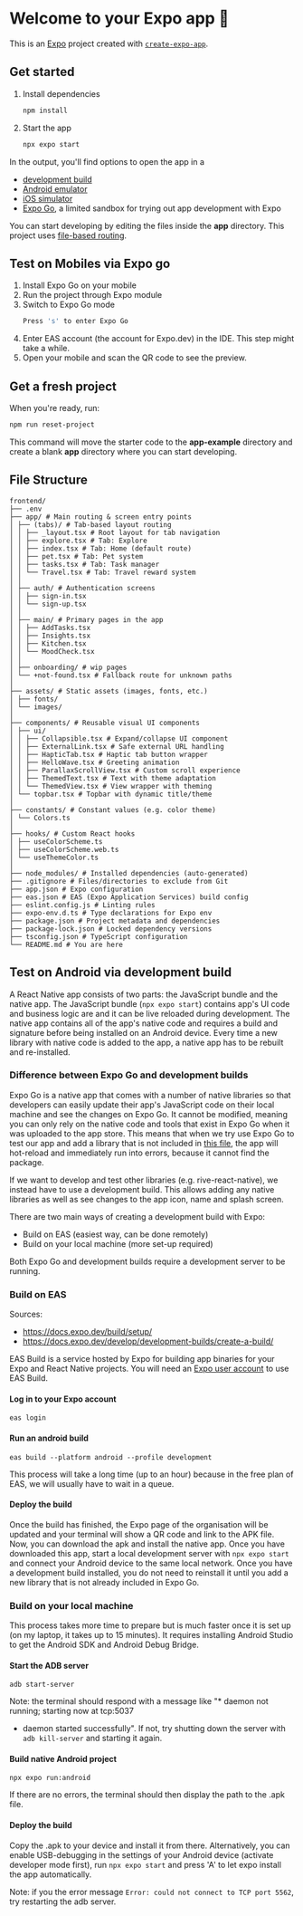 # Welcome to your Expo app 👋

This is an [Expo](https://expo.dev) project created with [`create-expo-app`](https://www.npmjs.com/package/create-expo-app).

## Get started

1. Install dependencies

   ```bash
   npm install
   ```

2. Start the app

   ```bash
   npx expo start
   ```

In the output, you'll find options to open the app in a

- [development build](https://docs.expo.dev/develop/development-builds/introduction/)
- [Android emulator](https://docs.expo.dev/workflow/android-studio-emulator/)
- [iOS simulator](https://docs.expo.dev/workflow/ios-simulator/)
- [Expo Go](https://expo.dev/go), a limited sandbox for trying out app development with Expo

You can start developing by editing the files inside the **app** directory. This project uses [file-based routing](https://docs.expo.dev/router/introduction).

## Test on Mobiles via Expo go

1. Install Expo Go on your mobile
2. Run the project through Expo module
3. Switch to Expo Go mode
   ```bash
   Press 's' to enter Expo Go
   ```
4. Enter EAS account (the account for Expo.dev) in the IDE. This step might take a while.
5. Open your mobile and scan the QR code to see the preview.

## Get a fresh project

When you're ready, run:

```bash
npm run reset-project
```

This command will move the starter code to the **app-example** directory and create a blank **app** directory where you can start developing.

## File Structure

``` 
frontend/
├── .env 
├── app/ # Main routing & screen entry points
│ ├── (tabs)/ # Tab-based layout routing
│ │ ├── _layout.tsx # Root layout for tab navigation
│ │ ├── explore.tsx # Tab: Explore
│ │ ├── index.tsx # Tab: Home (default route)
│ │ ├── pet.tsx # Tab: Pet system
│ │ ├── tasks.tsx # Tab: Task manager
│ │ └── Travel.tsx # Tab: Travel reward system
│ │
│ ├── auth/ # Authentication screens
│ │ ├── sign-in.tsx
│ │ └── sign-up.tsx
│ │
│ ├── main/ # Primary pages in the app
│ │ ├── AddTasks.tsx
│ │ ├── Insights.tsx
│ │ ├── Kitchen.tsx
│ │ └── MoodCheck.tsx
│ │
│ ├── onboarding/ # wip pages
│ └── +not-found.tsx # Fallback route for unknown paths
│
├── assets/ # Static assets (images, fonts, etc.)
│ ├── fonts/
│ └── images/
│
├── components/ # Reusable visual UI components
│ ├── ui/
│ │ ├── Collapsible.tsx # Expand/collapse UI component
│ │ ├── ExternalLink.tsx # Safe external URL handling
│ │ ├── HapticTab.tsx # Haptic tab button wrapper
│ │ ├── HelloWave.tsx # Greeting animation
│ │ ├── ParallaxScrollView.tsx # Custom scroll experience
│ │ ├── ThemedText.tsx # Text with theme adaptation
│ │ └── ThemedView.tsx # View wrapper with theming
│ └── topbar.tsx # Topbar with dynamic title/theme
│
├── constants/ # Constant values (e.g. color theme)
│ └── Colors.ts
│
├── hooks/ # Custom React hooks
│ ├── useColorScheme.ts
│ ├── useColorScheme.web.ts
│ └── useThemeColor.ts
│
├── node_modules/ # Installed dependencies (auto-generated)
├── .gitignore # Files/directories to exclude from Git
├── app.json # Expo configuration
├── eas.json # EAS (Expo Application Services) build config
├── eslint.config.js # Linting rules
├── expo-env.d.ts # Type declarations for Expo env
├── package.json # Project metadata and dependencies
├── package-lock.json # Locked dependency versions
├── tsconfig.json # TypeScript configuration
└── README.md # You are here
```

## Test on Android via development build
A React Native app consists of two parts: the JavaScript bundle and the native app.
The JavaScript bundle (``npx expo start``) contains app's UI code and business logic are and it can be live reloaded during development.
The native app contains all of the app's native code and requires a build and signature before being installed on an Android device. Every time a new library with native code is added to the app, a native app has to be rebuilt and re-installed.

### Difference between Expo Go and development builds
Expo Go is a native app that comes with a number of native libraries so that developers can easily update their app's JavaScript code on their local machine and see the changes on Expo Go. It cannot be modified, meaning you can only rely on the native code and tools that exist in Expo Go when it was uploaded to the app store.
This means that when we try use Expo Go to test our app and add a library that is not included in [this file](https://github.com/expo/expo/blob/main/apps/expo-go/package.json#L23), the app will hot-reload and immediately run into errors, because it cannot find the package.

If we want to develop and test other libraries (e.g. rive-react-native), we instead have to use a development build. This allows adding any native libraries as well as see changes to the app icon, name and splash screen.    

There are two main ways of creating a development build with Expo: 
- Build on EAS (easiest way, can be done remotely)
- Build on your local machine (more set-up required)

Both Expo Go and development builds require a development server to be running.

### Build on EAS
Sources: 
- https://docs.expo.dev/build/setup/
- https://docs.expo.dev/develop/development-builds/create-a-build/

EAS Build is a service hosted by Expo for building app binaries for your Expo and React Native projects. You will need an [Expo user account](https://expo.dev/signup) to use EAS Build.

#### Log in to your Expo account
```eas login```

#### Run an android build
````eas build --platform android --profile development````

This process will take a long time (up to an hour) because in the free plan of EAS, we will usually have to wait in a queue.

#### Deploy the build
Once the build has finished, the Expo page of the organisation will be updated and your terminal will show a QR code and link to the APK file. Now, you can download the apk and install the native app. Once you have downloaded this app, start a local development server with ```npx expo start``` and connect your Android device to the same local network.
Once you have a development build installed, you do not need to reinstall it until you add a new library that is not already included in Expo Go.

### Build on your local machine
This process takes more time to prepare but is much faster once it is set up (on my laptop, it takes up to 15 minutes). It requires installing Android Studio to get the Android SDK and Android Debug Bridge.

#### Start the ADB server
````adb start-server````

Note: the terminal should respond with a message like "* daemon not running; starting now at tcp:5037
* daemon started successfully". If not, try shutting down the server with ````adb kill-server```` and starting it again.

#### Build native Android project
````npx expo run:android````

If there are no errors, the terminal should then display the path to the .apk file.

#### Deploy the build
Copy the .apk to your device and install it from there. Alternatively, you can enable USB-debugging in the settings of your Android device (activate developer mode first), run ``npx expo start`` and press 'A' to let expo install the app automatically.

Note: if you the error message ``Error: could not connect to TCP port 5562``, try restarting the adb server.
